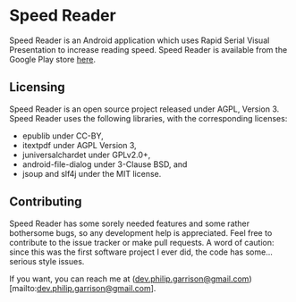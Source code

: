 Speed Reader
===========

Speed Reader is an Android application which uses Rapid Serial Visual Presentation to increase reading speed. Speed Reader is available from the Google Play store [here](https://play.google.com/store/apps/details?id=com.speedreader).

Licensing
---------

Speed Reader is an open source project released under AGPL, Version 3.
Speed Reader uses the following libraries, with the corresponding licenses:
* epublib under CC-BY,
* itextpdf under AGPL Version 3,
* juniversalchardet under GPLv2.0+,
* android-file-dialog under 3-Clause BSD, and
* jsoup and slf4j under the MIT license.

Contributing
------------

Speed Reader has some sorely needed features and some rather bothersome bugs, so any development help is appreciated. Feel free to contribute to the issue tracker or make pull requests. A word of caution: since this was the first software project I ever did, the code has some... serious style issues. 

If you want, you can reach me at (dev.philip.garrison@gmail.com)[mailto:dev.philip.garrison@gmail.com].
